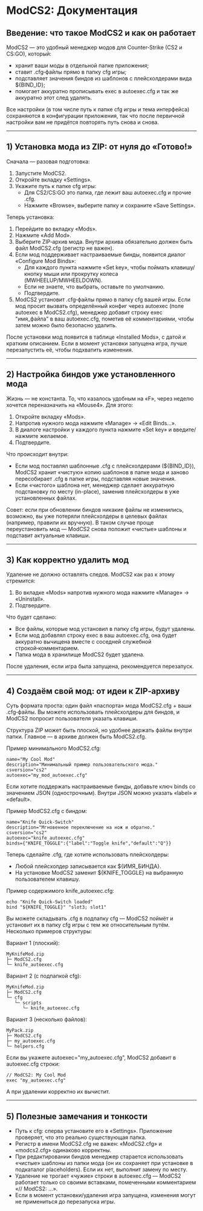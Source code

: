 # ModCS2: Документация

## Введение: что такое ModCS2 и как он работает

ModCS2 — это удобный менеджер модов для Counter‑Strike (CS2 и CS:GO), который:
- хранит ваши моды в отдельной папке приложения;
- ставит .cfg‑файлы прямо в папку cfg игры;
- подставляет значения биндов из шаблонов с плейсхолдерами вида ${BIND_ID};
- помогает аккуратно прописывать exec в autoexec.cfg и так же аккуратно этот след удалять.

Все настройки (в том числе путь к папке cfg игры и тема интерфейса) сохраняются в конфигурации приложения, так что после первичной настройки вам не придётся повторять путь снова и снова.

---

## 1) Установка мода из ZIP: от нуля до «Готово!»

Сначала — разовая подготовка:
1. Запустите ModCS2.
2. Откройте вкладку «Settings».
3. Укажите путь к папке cfg игры:
   - Для CS2/CS:GO это папка, где лежит ваш autoexec.cfg и прочие .cfg.
   - Нажмите «Browse», выберите папку и сохраните «Save Settings».

Теперь установка:
1. Перейдите во вкладку «Mods».
2. Нажмите «Add Mod».
3. Выберите ZIP‑архив мода. Внутри архива обязательно должен быть файл ModCS2.cfg (регистр не важен).
4. Если мод поддерживает настраиваемые бинды, появится диалог «Configure Mod Binds»:
   - Для каждого пункта нажмите «Set key», чтобы поймать клавишу/кнопку мыши или прокрутку колеса (MWHEELUP/MWHEELDOWN).
   - Если не знаете, что выбрать, оставьте по умолчанию.
   - Подтвердите.
5. ModCS2 установит .cfg‑файлы прямо в папку cfg вашей игры. Если мод просит вызвать определённый конфиг через autoexec (поле autoexec в ModCS2.cfg), менеджер добавит строку exec "имя_файла" в ваш autoexec.cfg, пометив её комментариями, чтобы затем можно было безопасно удалить.

После установки мод появится в таблице «Installed Mods», с датой и кратким описанием. Если в момент установки запущена игра, лучше перезапустить её, чтобы подхватить изменения.

---

## 2) Настройка биндов уже установленного мода

Жизнь — не константа. То, что казалось удобным на «F», через неделю хочется переназначить на «Mouse4». Для этого:
1. Откройте вкладку «Mods».
2. Напротив нужного мода нажмите «Manage» → «Edit Binds…».
3. В диалоге настройки у каждого пункта нажмите «Set key» и введите/нажмите желаемое.
4. Подтвердите.

Что происходит внутри:
- Если мод поставлял шаблонные .cfg с плейсхолдерами (${BIND_ID}), ModCS2 хранит «чистую» копию шаблонов в папке мода и заново пересобирает .cfg в папке игры, подставляя новые значения.
- Если «чистого» шаблона нет, менеджер сделает аккуратную подстановку по месту (in-place), заменив плейсхолдеры в уже установленных файлах.

Совет: если при обновлении биндов никакие файлы не изменились, возможно, вы уже потеряли плейсхолдеры в целевых файлах (например, правили их вручную). В таком случае проще переустановить мод — ModCS2 снова положит «чистые» шаблоны и подставит актуальные клавиши.

---

## 3) Как корректно удалить мод

Удаление не должно оставлять следов. ModCS2 как раз к этому стремится:
1. Во вкладке «Mods» напротив нужного мода нажмите «Manage» → «Uninstall».
2. Подтвердите.

Что будет сделано:
- Все файлы, которые мод установил в папку cfg игры, будут удалены.
- Если мод добавлял строку exec в ваш autoexec.cfg, она будет аккуратно вычищена вместе с соседней служебной строкой‑комментарием.
- Папка мода в хранилище ModCS2 будет удалена.

После удаления, если игра была запущена, рекомендуется перезапуск.

---

## 4) Создаём свой мод: от идеи к ZIP‑архиву

Суть формата проста: один файл «паспорта» мода ModCS2.cfg + ваши .cfg‑файлы. Вы можете использовать плейсхолдеры для биндов, и ModCS2 попросит пользователя указать клавиши.

Структура ZIP может быть плоской, но удобнее держать файлы внутри папки. Главное — в архиве должен быть ModCS2.cfg.

Пример минимального ModCS2.cfg:
```
name="My Cool Mod"
description="Минимальный пример пользовательского мода."
csversion="cs2"
autoexec="my_mod_autoexec.cfg"
```

Если хотите поддержать настраиваемые бинды, добавьте ключ binds со значением JSON (однострочным). Внутри JSON можно указать «label» и «default».

Пример ModCS2.cfg с биндом:
```
name="Knife Quick-Switch"
description="Мгновенное переключение на нож и обратно."
csversion="cs2"
autoexec="knife_autoexec.cfg"
binds={"KNIFE_TOGGLE":{"label":"Toggle knife","default":"Q"}}
```

Теперь сделайте .cfg, где хотите использовать плейсхолдеры:
- Любой плейсхолдер записывается как ${ИМЯ_БИНДА}.
- На установке ModCS2 заменит ${KNIFE_TOGGLE} на выбранную пользователем клавишу.

Пример содержимого knife_autoexec.cfg:
```
echo "Knife Quick-Switch loaded"
bind "${KNIFE_TOGGLE}" "slot3; slot1"
```

Вы можете складывать .cfg в подпапку cfg — ModCS2 поймёт и установит их в папку cfg игры с тем же относительным путём. Несколько примеров структуры:

Вариант 1 (плоский):
```
MyKnifeMod.zip
├─ ModCS2.cfg
└─ knife_autoexec.cfg
```

Вариант 2 (с подпапкой cfg):
```
MyKnifeMod.zip
├─ ModCS2.cfg
└─ cfg
   └─ scripts
      └─ knife_autoexec.cfg
```

Вариант 3 (несколько файлов):
```
MyPack.zip
├─ ModCS2.cfg
├─ my_autoexec.cfg
└─ helpers.cfg
```

Если вы укажете autoexec="my_autoexec.cfg", ModCS2 добавит в autoexec.cfg строки:
```
// ModCS2: My Cool Mod
exec "my_autoexec.cfg"
```
А при удалении корректно их вычистит.

---

## 5) Полезные замечания и тонкости

- Путь к cfg: сперва установите его в «Settings». Приложение проверяет, что это реально существующая папка.
- Регистр в имени ModCS2.cfg не важен: «ModCS2.cfg» и «modcs2.cfg» одинаково корректны.
- При редактировании биндов менеджер старается использовать «чистые» шаблоны из папки мода (он их сохраняет при установке в подкаталог placeholders). Если их нет, выполнит замену по месту.
- Удаление не трогает «чужие» строки в autoexec.cfg — ModCS2 работает только со своими вставками, помеченными комментарием «// ModCS2: …».
- Если в момент установки/удаления игра запущена, изменения могут не примениться до перезапуска игры.
